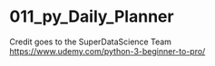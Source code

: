 # 011_py_Daily_Planner

Credit goes to the SuperDataScience Team https://www.udemy.com/python-3-beginner-to-pro/
